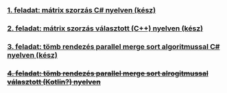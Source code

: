 ### [1. feladat: mátrix szorzás C# nyelven (kész)](https://github.com/marazmarci/parhuzamos-prog-temalab/tree/master/Feladat1)

### [2. feladat: mátrix szorzás választott (C++) nyelven (kész)](https://github.com/marazmarci/parhuzamos-prog-temalab/tree/master/Feladat2)

### [3. feladat: tömb rendezés parallel merge sort algoritmussal C# nyelven (kész)](https://github.com/marazmarci/parhuzamos-prog-temalab/tree/master/Feladat3)

### [~~4. feladat: tömb rendezés parallel merge sort alrogitmussal választott (Kotlin?) nyelven~~](https://github.com/marazmarci/parhuzamos-prog-temalab/tree/master/Feladat4)
